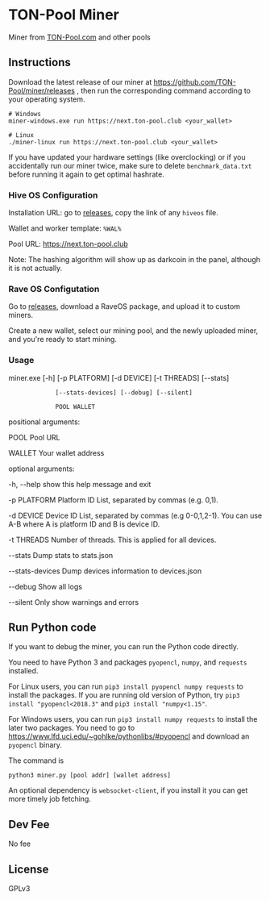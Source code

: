 # TON-Pool Miner

Miner from [TON-Pool.com](https://ton-pool.com/) and other pools

## Instructions

Download the latest release of our miner at https://github.com/TON-Pool/miner/releases , then run the corresponding command according to your operating system.

```
# Windows
miner-windows.exe run https://next.ton-pool.club <your_wallet>

# Linux
./miner-linux run https://next.ton-pool.club <your_wallet>
```

If you have updated your hardware settings (like overclocking) or if you accidentally run our miner twice, make sure to delete `benchmark_data.txt` before running it again to get optimal hashrate.

### Hive OS Configuration

Installation URL: go to [releases](https://github.com/TON-Pool/miner/releases), copy the link of any `hiveos` file.

Wallet and worker template: `%WAL%`

Pool URL: https://next.ton-pool.club

Note: The hashing algorithm will show up as darkcoin in the panel, although it is not actually.

### Rave OS Configutation

Go to [releases](https://github.com/TON-Pool/miner/releases), download a RaveOS package, and upload it to custom miners.

Create a new wallet, select our mining pool, and the newly uploaded miner, and you're ready to start mining.

### Usage 

 miner.exe [-h] [-p PLATFORM] [-d DEVICE] [-t THREADS] [--stats]

                 [--stats-devices] [--debug] [--silent]
                 
                 POOL WALLET

positional arguments:

  POOL             Pool URL
  
  WALLET           Your wallet address
  

optional arguments:

  -h, --help       show this help message and exit
  
  -p PLATFORM      Platform ID List, separated by commas (e.g. 0,1).
  
  -d DEVICE        Device ID List, separated by commas (e.g 0-0,1,2-1). You
                   can use A-B where A is platform ID and B is device ID.
                   
  -t THREADS       Number of threads. This is applied for all devices.
  
  --stats          Dump stats to stats.json
  
  --stats-devices  Dump devices information to devices.json
  
  --debug          Show all logs
  
  --silent         Only show warnings and errors

## Run Python code

If you want to debug the miner, you can run the Python code directly.

You need to have Python 3 and packages `pyopencl`, `numpy`, and `requests` installed.

For Linux users, you can run `pip3 install pyopencl numpy requests` to install the packages. If you are running old version of Python, try `pip3 install "pyopencl<2018.3"` and `pip3 install "numpy<1.15"`.

For Windows users, you can run `pip3 install numpy requests` to install the later two packages. You need to go to https://www.lfd.uci.edu/~gohlke/pythonlibs/#pyopencl and download an `pyopencl` binary.

The command is

```
python3 miner.py [pool addr] [wallet address]
```

An optional dependency is `websocket-client`, if you install it you can get more timely job fetching.

## Dev Fee

No fee

## License

GPLv3
